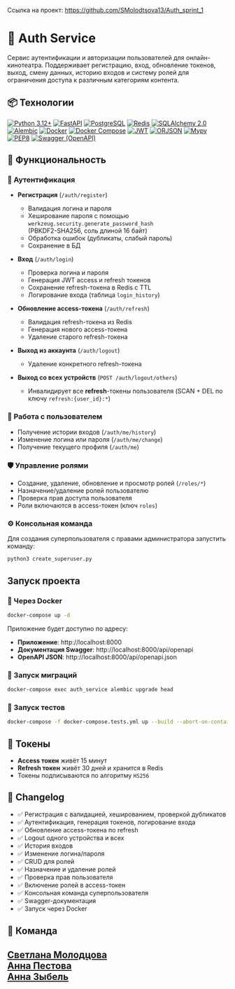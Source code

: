 Ссылка на проект: https://github.com/SMolodtsova13/Auth_sprint_1

# 🚀 Auth Service

Сервис аутентификации и авторизации пользователей для онлайн-кинотеатра. Поддерживает регистрацию, вход, обновление токенов, выход, смену данных, историю входов и систему ролей для ограничения доступа к различным категориям контента.

## 📦 Технологии

[![Python 3.12+](https://img.shields.io/badge/-Python_3.12%2B-464646?style=flat&logo=Python&logoColor=56C0C0&color=008080)](https://www.python.org/)
[![FastAPI](https://img.shields.io/badge/-FastAPI-464646?style=flat&logo=FastAPI&logoColor=56C0C0&color=008080)](https://fastapi.tiangolo.com/)
[![PostgreSQL](https://img.shields.io/badge/-PostgreSQL-464646?style=flat&logo=PostgreSQL&logoColor=56C0C0&color=008080)](https://www.postgresql.org/)
[![Redis](https://img.shields.io/badge/-Redis-464646?style=flat&logo=Redis&logoColor=56C0C0&color=008080)](https://redis.io/)
[![SQLAlchemy 2.0](https://img.shields.io/badge/-SQLAlchemy_2.0-464646?style=flat&logo=sqlalchemy&logoColor=56C0C0&color=008080)](https://docs.sqlalchemy.org/)
[![Alembic](https://img.shields.io/badge/-Alembic-464646?style=flat&logo=alembic&logoColor=56C0C0&color=008080)](https://alembic.sqlalchemy.org/)
[![Docker](https://img.shields.io/badge/-Docker-464646?style=flat&logo=Docker&logoColor=56C0C0&color=008080)](https://www.docker.com/)
[![Docker Compose](https://img.shields.io/badge/-Docker_Compose-464646?style=flat&logo=Docker&logoColor=56C0C0&color=008080)](https://docs.docker.com/compose/)
[![JWT](https://img.shields.io/badge/-JWT-464646?style=flat&logo=JSON%20web%20tokens&logoColor=56C0C0&color=008080)](https://jwt.io/)
[![ORJSON](https://img.shields.io/badge/-ORJSON-464646?style=flat&logo=Python&logoColor=56C0C0&color=008080)](https://github.com/ijl/orjson)
[![Mypy](https://img.shields.io/badge/-Mypy-464646?style=flat&logo=Python&logoColor=56C0C0&color=008080)](http://mypy-lang.org/)
[![PEP8](https://img.shields.io/badge/-PEP8-464646?style=flat&logo=Python&logoColor=56C0C0&color=008080)](https://peps.python.org/pep-0008/)
[![Swagger (OpenAPI)](https://img.shields.io/badge/-Swagger_(OpenAPI)-464646?style=flat&logo=OpenAPI%20Initiative&logoColor=56C0C0&color=008080)](https://swagger.io/specification/)

## 📌 Функциональность

### 🔐 Аутентификация

- **Регистрация** (`/auth/register`)  
  - Валидация логина и пароля  
  - Хеширование пароля с помощью `werkzeug.security.generate_password_hash`  
    (PBKDF2-SHA256, соль длиной 16 байт)   
  - Обработка ошибок (дубликаты, слабый пароль)  
  - Сохранение в БД  

- **Вход** (`/auth/login`)  
  - Проверка логина и пароля  
  - Генерация JWT access и refresh токенов  
  - Сохранение refresh-токена в Redis с TTL  
  - Логирование входа (таблица `login_history`)  

- **Обновление access-токена** (`/auth/refresh`)  
  - Валидация refresh-токена из Redis  
  - Генерация нового access-токена  
  - Удаление старого refresh-токена  

- **Выход из аккаунта** (`/auth/logout`)  
  - Удаление конкретного refresh-токена  

- **Выход со всех устройств** (`POST /auth/logout/others`)  
  - Инвалидирует все **refresh**-токены пользователя (SCAN + DEL по ключу `refresh:{user_id}:*`)

### 👤 Работа с пользователем

- Получение истории входов (`/auth/me/history`)
- Изменение логина или пароля (`/auth/me/change`)
- Получение текущего профиля (`/auth/me`)

### 🛡️ Управление ролями

- Создание, удаление, обновление и просмотр ролей (`/roles/*`)
- Назначение/удаление ролей пользователю
- Проверка прав доступа пользователя
- Роли включаются в access-токен (ключ `roles`)

### ⚙️ Консольная команда

Для создания суперпользователя с правами администратора запустить команду:

```bash
python3 create_superuser.py
```

## Запуск проекта

### 🐳 Через Docker

```bash
docker-compose up -d
```

Приложение будет доступно по адресу:

- **Приложение**: http://localhost:8000  
- **Документация Swagger**: http://localhost:8000/api/openapi  
- **OpenAPI JSON**: http://localhost:8000/api/openapi.json

### 🔄 Запуск миграций

```bash
docker-compose exec auth_service alembic upgrade head
```

### 🧪 Запуск тестов

```bash
docker-compose -f docker-compose.tests.yml up --build --abort-on-container-exit --exit-code-from tests
```

## 🔐 Токены

- **Access токен** живёт 15 минут
- **Refresh токен** живёт 30 дней и хранится в Redis
- Токены подписываются по алгоритму `HS256`

## 📝 Changelog

- ✅ Регистрация с валидацией, хешированием, проверкой дубликатов
- ✅ Аутентификация, генерация токенов, логирование входа
- ✅ Обновление access-токена по refresh
- ✅ Logout одного устройства и всех
- ✅ История входов
- ✅ Изменение логина/пароля
- ✅ CRUD для ролей
- ✅ Назначение и удаление ролей
- ✅ Проверка прав пользователя
- ✅ Включение ролей в access-токен
- ✅ Консольная команда суперпользователя
- ✅ Swagger-документация
- ✅ Запуск через Docker

## 👥 Команда

[Светлана Молодцова](https://github.com/SMolodtsova13)  
[Анна Пестова](https://github.com/Anna9449)  
[Анна Зыбель](https://github.com/AnnZebel)  
---
